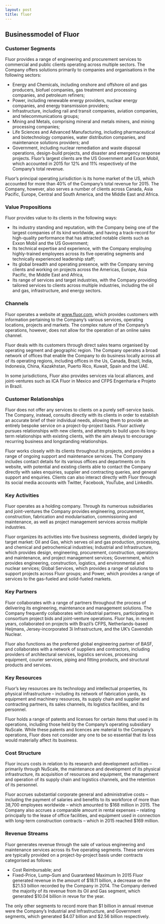 ```yaml
---
layout: post
title: fluor
---
```


Businessmodel of Fluor
-----------------------

### Customer Segments

Fluor provides a range of engineering and procurement services to commercial and public clients operating across multiple sectors. The Company offers solutions primarily to companies and organisations in the following sectors:

 * Energy and Chemicals, including onshore and offshore oil and gas producers, biofuel companies, gas treatment and processing companies, and petroleum refiners;
* Power, including renewable energy providers, nuclear energy companies, and energy transmission providers;
* Infrastructure, including rail and transit companies, aviation companies, and telecommunications groups;
* Mining and Metals, comprising mineral and metals miners, and mining processing companies;
* Life Sciences and Advanced Manufacturing, including pharmaceutical and biotechnology companies, water distribution companies, and maintenance solutions providers; and
* Government, including nuclear remediation and waste disposal operations, design-build projects, and disaster and emergency response projects.
 Fluor’s largest clients are the US Government and Exxon Mobil, which accounted in 2015 for 12% and 11% respectively of the Company’s total revenue.

Fluor’s principal operating jurisdiction is its home market of the US, which accounted for more than 40% of the Company’s total revenue for 2015. The Company, however, also serves a number of clients across Canada, Asia Pacific, Europe, Central and South America, and the Middle East and Africa.

### Value Propositions

Fluor provides value to its clients in the following ways:

 * Its industry standing and reputation, with the Company being one of the largest companies of its kind worldwide, and having a track-record for high-quality performance that has attracted notable clients such as Exxon Mobil and the US Government;
* Its technical expertise and experience, with the Company employing highly-trained employees across its five operating segments and technically experienced leadership staff;
* Its global breadth and operating presence, with the Company serving clients and working on projects across the Americas, Europe, Asia Pacific, the Middle East and Africa,
* Its range of services and target industries, with the Company providing tailored services to clients across multiple industries, including the oil and gas, infrastructure, and energy sectors.
 ### Channels

Fluor operates a website at www.fluor.com, which provides customers with information pertaining to the Company’s various services, operating locations, projects and markets. The complex nature of the Company’s operations, however, does not allow for the operation of an online sales channel.

Fluor deals with its customers through direct sales teams organised by operating segment and geographic region. The Company operates a broad network of offices that enable the Company to do business locally across all of its operating regions, including offices in the Us, Canada, Brazil, India, Indonesia, China, Kazakhstan, Puerto Rico, Kuwait, Spain and the UAE.

In some jurisdictions, Fluor also provides services via local alliances, and joint-ventures such as ICA Fluor in Mexico and CFPS Engenharia e Projeto in Brazil.

### Customer Relationships

Fluor does not offer any services to clients on a purely self-service basis. The Company, instead, consults directly with its clients in order to establish an accurate brief of their individual needs, allowing them to provide an entirely bespoke service on a project-by-project basis. Fluor actively pursues relationships with new clients, and attempts to build upon its long-term relationships with existing clients, with the aim always to encourage recurring business and longstanding relationships.

Fluor works closely with its clients throughout its projects, and provides a range of ongoing support and maintenance services. The Company includes contact details for its various offices and departments on its website, with potential and existing clients able to contact the Company directly with sales enquiries, supplier and contracting queries, and general support and enquiries. Clients can also interact directly with Fluor through its social media accounts with Twitter, Facebook, YouTube, and LinkedIn.

### Key Activities

Fluor operates as a holding company. Through its numerous subsidiaries and joint-ventures the Company provides engineering, procurement, construction, fabrication and modularisation, commissioning and maintenance, as well as project management services across multiple industries.

Fluor organizes its activities into five business segments, divided largely by target market: Oil and Gas, which serves oil and gas production, processing, and chemical and petrochemical industries; Industrial and Infrastructure, which provides design, engineering, procurement, construction, operations and maintenance, and project management services; Government, which provides engineering, construction, logistics, and environmental and nuclear services; Global Services, which provides a range of solutions to support projects across Fluor groups; and Power, which provides a range of services to the gas-fueled and solid-fueled markets.

### Key Partners

Fluor collaborates with a range of partners throughout the process of delivering its engineering, maintenance and management solutions. The Company frequently collaborates with industrial partners, participating in consortium project bids and joint-venture operations. Fluor has, in recent years, collaborated on projects with Brazil’s CFPS, Netherlands-based Heijmans, Jersey-incorporated 3i Infrastructure, and the UK’s Cavendish Nuclear.

Fluor also functions as the preferred global engineering partner of BASF, and collaborates with a network of suppliers and contractors, including providers of architectural services, logistics services, processing equipment, courier services, piping and fitting products, and structural products and services.

### Key Resources

Fluor’s key resources are its technology and intellectual properties, its physical infrastructure – including its network of fabrication yards, its equipment and machinery resources, its supply chain and supplier and contracting partners, its sales channels, its logistics facilities, and its personnel.

Fluor holds a range of patents and licenses for certain items that used in its operations, including those held by the Company’s operating subsidiary NuScale. While these patents and licences are material to the Company’s operations, Fluor does not consider any one to be so essential that its loss would materially affect its business.

### Cost Structure

Fluor incurs costs in relation to its research and development activities – primarily through NuScale, the maintenance and development of its physical infrastructure, its acquisition of resources and equipment, the management and operation of its supply chain and logistics channels, and the retention of its personnel.

Fluor accrues substantial corporate general and administrative costs – including the payment of salaries and benefits to its workforce of more than 38,700 employees worldwide – which amounted to $168 million in 2015. The Company also accrues a comparable amount in rental expenses – relating principally to the lease of office facilities, and equipment used in connection with long-term construction contracts – which in 2015 reached $169 million.

### Revenue Streams

Fluor generates revenue through the sale of various engineering and maintenance services across its five operating segments. These services are typically provided on a project-by-project basis under contracts categorised as follows:

 * Cost Reimbursable; and
* Fixed-Price, Lump–Sum and Guaranteed Maximum
 In 2015 Fluor generated revenue in the amount of $18.11 billion, a decrease on the $21.53 billion recorded by the Company in 2014. The Company derived the majority of its revenue from its Oil and Gas segment, which generated $10.04 billion in revue for the year.

The only other segments to record more than $1 billion in annual revenue were the Company’s Industrial and Infrastructure, and Government segments, which generated $4.07 billion and $2.56 billion respectively.
